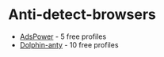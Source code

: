 # Anti-detect-browsers

* [AdsPower](https://www.adspower.com/share/9xFwbU) - 5 free profiles
* [Dolphin-anty](https://dolphin-anty.com/a/3699272/) - 10 free profiles
